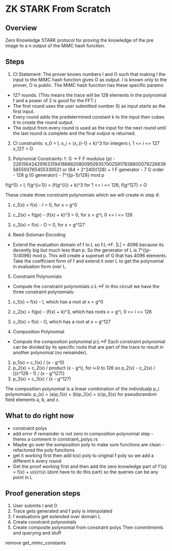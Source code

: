 # ZK STARK From Scratch

## Overview
Zero Knowledge STARK protocol for proving the knowledge of the pre image to a n output of the MiMC hash function.

## Steps
1. CI Statement:
The prover knows numbers I and O such that making I the input to the MiMC hash function gives O as output. I is known only to the prover, O is public. The MiMC hash function has these specific params:
- 127 rounds. (This means the trace will be 128 elements in the polynomial f and a power of 2 is good for the FFT.)
- The first round uses the user submitted number (I) as input starts as the first input.
- Every round adds the predetermined constant k to the input then cubes it to create the round output.
- The output from every round is used as the input for the next round until the last round is complete and the final output is returned.

2. CI constraints:
x_0 = I,
x_i = (x_{i-1} + k)^3 for integers i, 1 <= i <= 127
x_127 = O

3. Polynomial Constraints:
f: G -> F
F modulus (p) - 226156424291633194186662080095093570025917938800079226639565593765455339521 or (64 + 2^240)(128) + 1
F generator - 7
G order - 128
g (G generator) - 7^{(p-1)/128} mod p

f(g^0) = I,
f(g^{i+1}) = (f(g^{i}) + k)^3 for 1 <= i <= 126,
f(g^127) = O

These create three constraint polynomials which we will create in step 4:
1. c_1(x) = f(x) - I = 0, for x = g^0
2. c_2(x) = f(gx) - (f(x) + k)^3 = 0, for x = g^i, 0 <= i <= 126
3. c_3(x) = f(x) - O = 0, for x = g^127

4. Reed-Soloman Encoding
- Extend the evaluation domain of f to L so f:L->F.
|L| = 4096 because its decently big but much less than p.
So the generator of L is 7^{(p-1)/4096} mod p. This will create a superset of G that has 4096 elements.
Take the coefficient form of f and extend it over L to get the polynomial in evaluation form over L.

5. Constraint Polynomials
- Compute the constraint polynomials c:L->F
In this circuit we have the three constraint polynomials:
1. c_1(x) = f(x) - I, which has a root at x = g^0
2. c_2(x) = f(gx) - (f(x) + k)^3, which has roots x = g^i, 0 <= i <= 126
3. c_3(x) = f(x) - O, which has a root at x = g^127 

6. Composition Polynomial
- Compute the composition polynomial p:L->F
Each constraint polynomial can be divided by its specific roots that are part of the trace to result in another polynomial (no remainder).
1. p_1(x) = c_1(x) / (x - g^0)
2. p_2(x) = c_2(x) / product (x - g^i), for i=0 to 126
so p_2(x) - c_2(x) / [(x^128 - 1) / (x - g^127)]
3. p_3(x) = c_3(x) / (x - g^127)

The composition polynomial is a linear combination of the individualp p_i polynomials:
p_(x) = (a)p_1(x) + (b)p_2(x) + (c)p_3(x) for pseudorandom field elements a, b, and c.



## What to do right now
- constraint polys
- add error if remainder is not zero in composition polynomial step - theres a comment in constraint_polys.rs
- Maybe go over the somposition poly to make sure functions are clean - refactored the poly functions
- get it working first then add k(x) poly to original f poly so we add a different k every round
- Get the proof working first and then add the zero knowledge part of f'(x) = f(x) + u(x)r(x) (dont have to do this part) so the queries can be any point in L

## Proof generation steps
1. User submits I and O
2. Trace gets generated and f poly is interpolated
3. f evaluations get extended over domain L
4. Create constraint polynomials
5. Create composite polynomial from constraint polys
Then commitments and querying and stuff

remove get_mimc_constants
